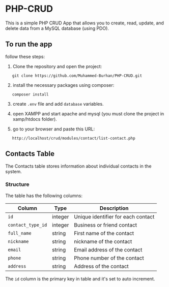 # PHP-CRUD

This is a simple PHP CRUD App that allows you to create, read, update, and delete data from a MySQL database (using PDO).

## To run the app

follow these steps:

1. Clone the repository and open the project:

```
   git clone https://github.com/Muhammed-Burhan/PHP-CRUD.git
```

2. install the necessary packages using composer:

```
   composer install
```

3. create `.env` file and add `database` variables.

4. open XAMPP and start apache and mysql (you must clone the project in xamp/htdocs folder).

5. go to your browser and paste this URL:

```
   http://localhost/crud/modules/contact/list-contact.php
```

## Contacts Table

The Contacts table stores information about individual contacts in the system.

### Structure

The table has the following columns:

| Column            | Type    | Description                        |
| ----------------- | ------- | ---------------------------------- |
| `id`              | integer | Unique identifier for each contact |
| `contact_type_id` | integer | Business or friend contact         |
| `full_name`       | string  | First name of the contact          |
| `nickname`        | string  | nickname of the contact            |
| `email`           | string  | Email address of the contact       |
| `phone`           | string  | Phone number of the contact        |
| `address`         | string  | Address of the contact             |

The `id` column is the primary key in table and it's set to auto increment.
